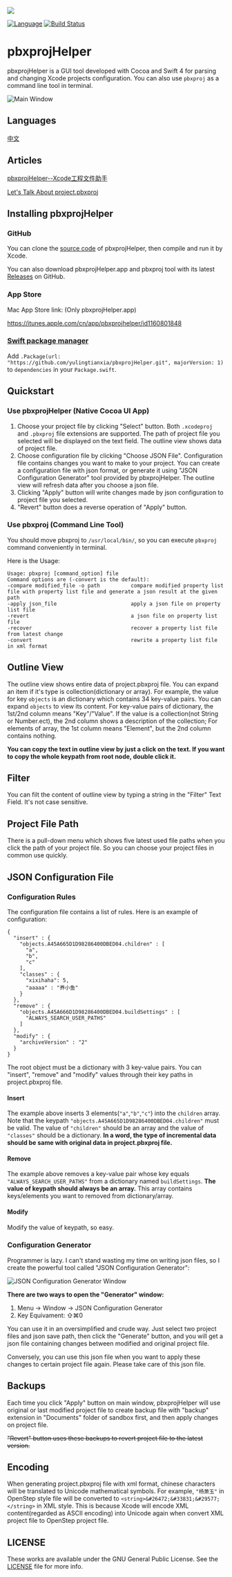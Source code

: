 ![](images/appIcon.png)

[![Language](https://img.shields.io/badge/language-Swift%204.0-orange.svg)](https://swift.org)
[![Build Status](https://travis-ci.org/yulingtianxia/pbxprojHelper.svg?branch=master)](https://travis-ci.org/yulingtianxia/pbxprojHelper)

# pbxprojHelper 

pbxprojHelper is a GUI tool developed with Cocoa and Swift 4 for parsing and changing Xcode projects configuration. You can also use `pbxproj` as a command line tool in terminal.

![Main Window](images/MainWindow@2x.png)

## Languages

[中文](Documentation/README_ZH.md)

## Articles

[pbxprojHelper--Xcode工程文件助手](http://yulingtianxia.com/blog/2016/11/28/pbxprojHelper/)

[Let's Talk About project.pbxproj](http://yulingtianxia.com/blog/2016/09/28/Let-s-Talk-About-project-pbxproj/)

## Installing pbxprojHelper

### GitHub

You can clone the [source code](https://github.com/yulingtianxia/pbxprojHelper/) of pbxprojHelper, then compile and run it by Xcode.

You can also download pbxprojHelper.app and pbxproj tool with its latest [Releases](https://github.com/yulingtianxia/pbxprojHelper/releases) on GitHub.

### App Store

Mac App Store link: (Only pbxprojHelper.app)

https://itunes.apple.com/cn/app/pbxprojhelper/id1160801848

### [Swift package manager](https://swift.org/package-manager)

Add `.Package(url: "https://github.com/yulingtianxia/pbxprojHelper.git", majorVersion: 1)` to `dependencies` in your `Package.swift`.

## Quickstart

### Use pbxprojHelper (Native Cocoa UI App)

1. Choose your project file by clicking "Select" button. Both `.xcodeproj` and `.pbxproj` file extensions are supported. The path of project file you selected will be displayed on the text field. The outline view shows data of project file.
2. Choose configuration file by clicking "Choose JSON File". Configuration file contains changes you want to make to your project. You can create a configuration file with json format, or generate it using "JSON Configuration Generator" tool provided by pbxprojHelper. The outline view will refresh data after you choose a json file.
3. Clicking "Apply" button will write changes made by json configuration to project file you selected.
4. "Revert" button does a reverse operation of "Apply" button.

### Use pbxproj (Command Line Tool)

You should move pbxproj to `/usr/local/bin/`, so you can execute `pbxproj` command conveniently in terminal.

Here is the Usage:

```
Usage: pbxproj [command_option] file
Command options are (-convert is the default):
-compare modified_file -o path          compare modified property list file with property list file and generate a json result at the given path
-apply json_file                        apply a json file on property list file
-revert                                 a json file on property list file
-recover                                recover a property list file from latest change
-convert                                rewrite a property list file in xml format
```

## Outline View

The outline view shows entire data of project.pbxproj file. You can expand an item if it's type is collection(dictionary or array). For example, the value for key `objects` is an dictionary which contains 34 key-value pairs. You can expand `objects` to view its content. For key-value pairs of dictionary, the 1st/2nd column means "Key"/"Value". If the value is a collection(not String or Number.ect), the 2nd column shows a description of the collection; For elements of array, the 1st column means "Element", but the 2nd column contains nothing.

**You can copy the text in outline view by just a click on the text. If you want to copy the whole keypath from root node, double click it.**

## Filter

You can filt the content of outline view by typing a string in the "Filter" Text Field. It's not case sensitive.

## Project File Path

There is a pull-down menu which shows five latest used file paths when you click the path of your project file. So you can choose your project files in common use quickly.

## JSON Configuration File

### Configuration Rules

The configuration file contains a list of rules. Here is an example of configuration: 

```
{
  "insert" : {
    "objects.A45A665D1D98286400DBED04.children" : [
      "a",
      "b",
      "c"
    ],
    "classes" : {
      "xixihaha": 5,
      "aaaaa" : "养小鱼"
    }
  },
  "remove" : {
    "objects.A45A666D1D98286400DBED04.buildSettings" : [
      "ALWAYS_SEARCH_USER_PATHS"
    ]
  },
  "modify" : {
    "archiveVersion" : "2"
  }
}
```

The root object must be a dictionary with 3 key-value pairs. You can "insert", "remove" and "modify" values through their key paths in project.pbxproj file. 

#### Insert

The example above inserts 3 elements(`"a"`,`"b"`,`"c"`) into the `children` array. Note that the keypath `"objects.A45A665D1D98286400DBED04.children"` must be valid. The value of `"children"` should be an array and the value of `"classes"` should be a dictionary. **In a word, the type of incremental data should be same with original data in project.pbxproj file.**

#### Remove

The example above removes a key-value pair whose key equals `"ALWAYS_SEARCH_USER_PATHS"` from a dictionary named `buildSettings`. **The value of keypath should always be an array.** This array contains keys/elements you want to removed from dictionary/array.

#### Modify

Modify the value of keypath, so easy.

### Configuration Generator

Programmer is lazy. I can't stand wasting my time on writing json files, so I create the powerful tool called "JSON Configuration Generator":

![JSON Configuration Generator Window](images/GeneratorWindow@2x.png)

**There are two ways to open the "Generator" window:**

1. Menu -> Window -> JSON Configuration Generator
2. Key Equivament: ⇧⌘0

You can use it in an oversimplified and crude way. Just select two project files and json save path, then click the "Generate" button, and you will get a json file containing changes between modified and original project file.

Conversely, you can use this json file when you want to apply these changes to certain project file again. Please take care of this json file.

## Backups

Each time you click "Apply" button on main window, pbxprojHelper will use original or last modified project file to create backup file with "backup" extension in "Documents" folder of sandbox first, and then apply changes on project file.

~~"Revert" button uses these backups to revert project file to the latest version.~~

## Encoding

When generating project.pbxproj file with xml format, chinese characters will be translated to Unicode mathematical symbols. For example, `"杨萧玉"` in OpenStep style file will be converted to `<string>&#26472;&#33831;&#29577;</string>` in XML style. This is because Xcode will encode XML content(regarded as ASCII encoding) into Unicode again when convert XML project file to OpenStep project file.

## LICENSE

These works are available under the GNU General Public License. See the [LICENSE](LICENSE) file for more info.

